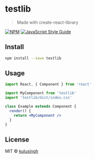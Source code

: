 # testlib

> Made with create-react-library

[![NPM](https://img.shields.io/npm/v/testlib.svg)](https://www.npmjs.com/package/testlib) [![JavaScript Style Guide](https://img.shields.io/badge/code_style-standard-brightgreen.svg)](https://standardjs.com)

## Install

```bash
npm install --save testlib
```

## Usage

```jsx
import React, { Component } from 'react'

import MyComponent from 'testlib'
import 'testlib/dist/index.css'

class Example extends Component {
  render() {
    return <MyComponent />
  }
}
```

## License

MIT © [kulusingh](https://github.com/kulusingh)
